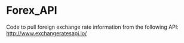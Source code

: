 # Forex_API
Code to pull foreign exchange rate information from the following API: http://www.exchangeratesapi.io/
